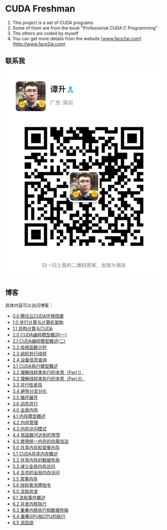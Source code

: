 # CUDA Freshman
1. This project is a set of CUDA programs
2. Some of them are from the book "Professional CUDA C Programming"
3. The others are coded by myself
4. You can get more details from the website [www.face2ai.com](http://www.face2ai.com)
## 联系我
![](./IMG_9066.JPG)
## 博客
具体内容可以访问博客：
- [0.0 腾讯云CUDA环境搭建](http://www.face2ai.com/CUDA-F-0-0-Tencent-GPU-Cloud/)
- [1.0 并行计算与计算机架构](http://www.face2ai.com/CUDA-F-1-0-并行计算与计算机架构/)
- [1.1 异构计算与CUDA](http://www.face2ai.com/CUDA-F-1-1-异构计算-CUDA/)
- [2.0 CUDA编程模型概述(一)](http://www.face2ai.com/CUDA-F-2-0-CUDA编程模型概述1/)
- [2.1 CUDA编程模型概述(二)](http://www.face2ai.com/CUDA-F-2-1-CUDA编程模型概述2/)
- [2.2 给核函数计时](http://www.face2ai.com/CUDA-F-2-2-核函数计时/)
- [2.3 组织并行线程](http://www.face2ai.com/CUDA-F-2-3-组织并行线程/)
- [2.4 设备信息查询](http://www.face2ai.com/CUDA-F-2-4-设备信息/)
- [3.1 CUDA执行模型概述](http://www.face2ai.com/CUDA-F-3-1-CUDA执行模型概述/)
- [3.2 理解线程束执行的本质（Part I）](http://www.face2ai.com/CUDA-F-3-2-理解线程束执行的本质-P1/)
- [3.2 理解线程束执行的本质（Part II）](http://www.face2ai.com/CUDA-F-3-2-理解线程束执行的本质-P2/)
- [3.3 并行性表现](http://www.face2ai.com/CUDA-F-3-3-并行性表现/)
- [3.4 避免分支分化](http://www.face2ai.com/CUDA-F-3-4-避免分支分化/)
- [3.5 循环展开](http://www.face2ai.com/CUDA-F-3-5-展开循环/)
- [3.6 动态并行](http://www.face2ai.com/CUDA-F-3-6-动态并行/)
- [4.0 全局内存](http://www.face2ai.com/CUDA-F-4-0-全局内存/)
- [4.1 内存模型概述](http://www.face2ai.com/CUDA-F-4-1-内存模型概述/)
- [4.2 内存管理](http://www.face2ai.com/CUDA-F-4-2-内存管理/)
- [4.3 内存访问模式](http://www.face2ai.com/CUDA-F-4-3-内存访问模式/)
- [4.4 核函数可达到的带宽](http://www.face2ai.com/CUDA-F-4-4-核函数可达到的带宽/)
- [4.5 使用统一内存的向量加法](http://www.face2ai.com/CUDA-F-4-5-使用统一内存的向量加法/)
- [5.0 共享内存和常量内存](http://www.face2ai.com/CUDA-F-5-0-共享内存和常量内存/)
- [5.1 CUDA共享内存概述](http://www.face2ai.com/CUDA-F-5-1-CUDA共享内存概述/)
- [5.2 共享内存的数据布局](http://www.face2ai.com/CUDA-F-5-2-共享内存的数据布局/)
- [5.3 减少全局内存访问](http://www.face2ai.com/CUDA-F-5-3-减少全局内存访问/)
- [5.4 合并的全局内存访问](http://www.face2ai.com/CUDA-F-5-4-合并的全局内存访问/)
- [5.5 常量内存](http://www.face2ai.com/CUDA-F-5-5-常量内存/)
- [5.6 线程束洗牌指令](http://www.face2ai.com/CUDA-F-5-6-线程束洗牌指令/)
- [6.0 流和并发](http://www.face2ai.com/CUDA-F-6-0-流和并发/)
- [6.1 流和事件概述](http://www.face2ai.com/CUDA-F-6-1-流和事件概述/)
- [6.2 并发内核执行](http://www.face2ai.com/CUDA-F-6-2-并发内核执行/)
- [6.3 重叠内核执行和数据传输](http://www.face2ai.com/CUDA-F-6-3-重叠内核执行和数据传输/)
- [6.4 重叠GPU和CPU的执行](http://www.face2ai.com/CUDA-F-6-4-重叠GPU和CPU的执行/)
- [6.5 流回调](http://www.face2ai.com/CUDA-F-6-5-流回调/)
